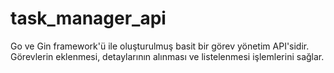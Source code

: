 # task_manager_api
Go ve Gin framework'ü ile oluşturulmuş basit bir görev yönetim API'sidir. Görevlerin eklenmesi, detaylarının alınması ve listelenmesi işlemlerini sağlar.
